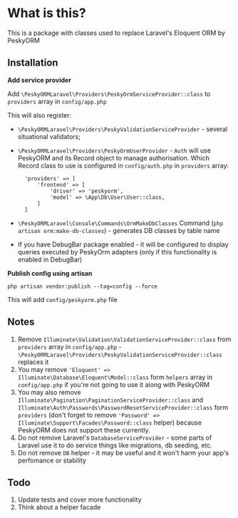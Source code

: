# What is this?
This is a package with classes used to replace Laravel's Eloquent ORM by PeskyORM

## Installation

**Add service provider**

Add `\PeskyORMLaravel\Providers\PeskyOrmServiceProvider::class` to `providers` array in `config/app.php`

This will also register: 
- `\PeskyORMLaravel\Providers\PeskyValidationServiceProvider` - several situational validators;
- `\PeskyORMLaravel\Providers\PeskyOrmUserProvider` - `Auth` will use PeskyORM and its Record object to manage authorisation. Which Record class to use is configured in `config/auth.php` in `providers` array:

        'providers' => [
            'frontend' => [
                'driver' => 'peskyorm',
                'model' => \App\Db\User\User::class,
            ]
        ]

- `\PeskyORMLaravel\Console\Commands\OrmMakeDbClasses` Command (`php artisan orm:make-db-classes`) - generates DB classes by table name
- If you have DebugBar package enabled - it will be configured to display queries executed by PeskyOrm adapters (only if this functionality is enabled in DebugBar)

**Publish config using artisan**

`php artisan vendor:publish --tag=config --force`

This will add `config/peskyorm.php` file 

## Notes

1. Remove `Illuminate\Validation\ValidationServiceProvider::class` from `providers` array in `config/app.php` - `\PeskyORMLaravel\Providers\PeskyValidationServiceProvider::class` replaces it
2. You may remove `'Eloquent' => Illuminate\Database\Eloquent\Model::class` form `helpers` array in `config/app.php` if you're not going to use it along with PeskyORM
3. You may also remove `Illuminate\Pagination\PaginationServiceProvider::class` and `Illuminate\Auth\Passwords\PasswordResetServiceProvider::class` form `providers` (don't forget to remove `'Password' => Illuminate\Support\Facades\Password::class` helper) because PeskyORM does not support these currently.
4. Do not remove Laravel's `DatabaseServiceProvider` - some parts of Laravel use it to do service things like migrations, db seeding, etc.
5. Do not remove `DB` helper - it may be useful and it won't harm your app's perfomance or stability

## Todo
1. Update tests and cover more functionality
2. Think about a helper facade